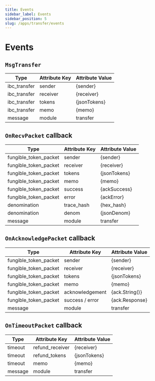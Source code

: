 ```yaml
---
title: Events
sidebar_label: Events
sidebar_position: 5
slug: /apps/transfer/events
---
```


# Events

## `MsgTransfer`

| Type         | Attribute Key | Attribute Value |
|--------------|---------------|-----------------|
| ibc_transfer | sender        | \{sender\}      |
| ibc_transfer | receiver      | \{receiver\}    |
| ibc_transfer | tokens        | \{jsonTokens\}  |
| ibc_transfer | memo          | \{memo\}        |
| message      | module        | transfer        |

## `OnRecvPacket` callback

| Type                  | Attribute Key | Attribute Value  |
|-----------------------|---------------|------------------|
| fungible_token_packet | sender        | \{sender\}       |
| fungible_token_packet | receiver      | \{receiver\}     |
| fungible_token_packet | tokens        | \{jsonTokens\}   |
| fungible_token_packet | memo          | \{memo\}         |
| fungible_token_packet | success       | \{ackSuccess\}   |
| fungible_token_packet | error         | \{ackError\}     |
| denomination          | trace_hash    | \{hex_hash\}     |
| denomination          | denom         | \{jsonDenom\}    |
| message               | module        | transfer         |

## `OnAcknowledgePacket` callback

| Type                  | Attribute Key   | Attribute Value  |
|-----------------------|-----------------|------------------|
| fungible_token_packet | sender          | \{sender\}       |
| fungible_token_packet | receiver        | \{receiver\}     |
| fungible_token_packet | tokens          | \{jsonTokens\}   |
| fungible_token_packet | memo            | \{memo\}         |
| fungible_token_packet | acknowledgement | \{ack.String()\} |
| fungible_token_packet | success / error | \{ack.Response\} |
| message               | module          | transfer         |

## `OnTimeoutPacket` callback

| Type    | Attribute Key   | Attribute Value |
|---------|-----------------|-----------------|
| timeout | refund_receiver | \{receiver\}    |
| timeout | refund_tokens   | \{jsonTokens\}  |
| timeout | memo            | \{memo\}        |
| message | module          | transfer        |
